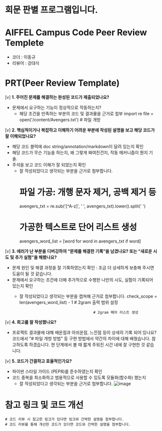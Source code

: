 # 회문 판별 프로그램입니다.


# AIFFEL Campus Code Peer Review Templete
- 코더 : 이동규
- 리뷰어 : 강대식


# PRT(Peer Review Template)
[v]  **1. 주어진 문제를 해결하는 완성된 코드가 제출되었나요?**
- 문제에서 요구하는 기능이 정상적으로 작동하는지?
    - 해당 조건을 만족하는 부분의 코드 및 결과물을 근거로 첨부
      import re
      file = open('/content/Avengers.txt')        # 파일 개방
    
[v]  **2. 핵심적이거나 복잡하고 이해하기 어려운 부분에 작성된 설명을 보고 해당 코드가 잘 이해되었나요?**
- 해당 코드 블럭에 doc string/annotation/markdown이 달려 있는지 확인
- 해당 코드가 무슨 기능을 하는지, 왜 그렇게 짜여진건지, 작동 메커니즘이 뭔지 기술.
- 주석을 보고 코드 이해가 잘 되었는지 확인
    - 잘 작성되었다고 생각되는 부분을 근거로 첨부합니다.
      # 파일 가공: 개행 문자 제거, 공백 제거 등
       avengers_txt = re.sub('[^A-z]', ' ', avengers_txt).lower().split(' ')
      # 가공한 텍스트로 단어 리스트 생성
       avengers_word_list = [word for word in avengers_txt if word]
       
[v]  **3. 에러가 난 부분을 디버깅하여 “문제를 해결한 기록”을 남겼나요? 또는 “새로운 시도 및 추가 실험”을 해봤나요?**
- 문제 원인 및 해결 과정을 잘 기록하였는지 확인 : 조금 더 상세하게 보충해 주시면 도움이 될 것 같습니다.
- 문제에서 요구하는 조건에 더해 추가적으로 수행한 나만의 시도, 실험이 기록되어 있는지 확인
    - 잘 작성되었다고 생각되는 부분을 캡쳐해 근거로 첨부합니다.
      check_scope = len(avengers_word_list) - 1   # 2gram 출력 범위 설정

                                            # 2gram 페어 리스트 생성
 
[v]  **4. 회고를 잘 작성했나요?**
- 프로젝트 결과물에 대해 배운점과 아쉬운점, 느낀점 등이 상세히 기록 되어 있나요? 
  코드에서 "# 파일 개방 방법" 등 구현 방법에서 약간의 차이에 대해 배웠습니다. 참고하도록 하겠습니다.
  현 단계에서 볼 때 짧게 주워진 시간 내에 잘 구현한 것 같습니다.
        
[v]  **5. 코드가 간결하고 효율적인가요?**
- 파이썬 스타일 가이드 (PEP8)를 준수하였는지 확인
- 코드 중복을 최소화하고 범용적으로 사용할 수 있도록 모듈화(함수화) 했는지
    - 잘 작성되었다고 생각되는 부분을 근거로 첨부합니다.
![image](https://github.com/Ligoan/quest/assets/169737731/b58f1e87-a855-4618-ad68-d2af57740d5f)


# 참고 링크 및 코드 개선
```
# 코드 리뷰 시 참고한 링크가 있다면 링크와 간략한 설명을 첨부합니다.
# 코드 리뷰를 통해 개선한 코드가 있다면 코드와 간략한 설명을 첨부합니다.
```
